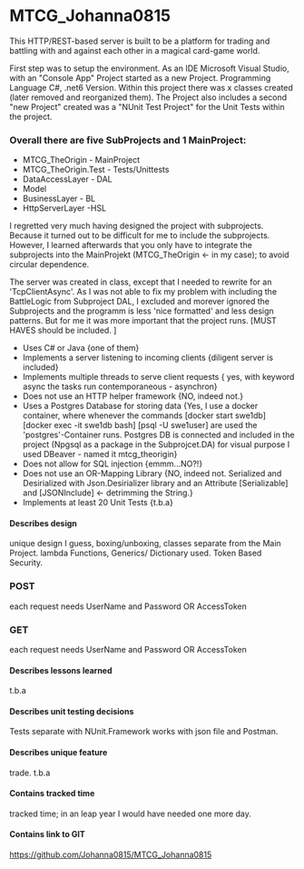 # MTCG_Johanna0815
This HTTP/REST-based server is built to be a platform for trading and battling with and against each other in a magical card-game world.

First step was to setup the environment. As an IDE Microsoft Visual Studio, with an "Console App" Project started as a new Project. Programming Language C#, .net6 Version. Within this project there was 
x classes created (later removed and reorganized them). The Project also includes a second "new Project" created was a "NUnit Test Project" for the Unit Tests within the project. 

### Overall there are five SubProjects and 1 MainProject:

- MTCG_TheOrigin - MainProject
- MTCG_TheOrigin.Test - Tests/Unittests
- DataAccessLayer - DAL
- Model
- BusinessLayer - BL
- HttpServerLayer -HSL

I regretted very much having designed the project with subprojects. Because it turned out to be difficult for me to include the subprojects. However, I learned afterwards that you only have to integrate the subprojects into the MainProjekt (MTCG_TheOrigin <- in my case); to avoid circular dependence.

The server was created in class, except that I needed to rewrite for an 'TcpClientAsync'. As I was not able to fix my problem with including the BattleLogic from Subproject DAL, I excluded and morever ignored the Subprojects and the programm is less 'nice formatted' and less design patterns. 
But for me it was more important that the project runs. [MUST HAVES should be included. ]
- Uses C# or Java {one of them}
- Implements a server listening to incoming clients {diligent server is included}
- Implements multiple threads to serve client requests { yes, with keyword async the tasks run contemporaneous - asynchron}
- Does not use an HTTP helper framework {NO, indeed not.}
- Uses a Postgres Database for storing data {Yes, I use a docker container, where whenever the commands [docker start swe1db] [docker exec -it swe1db bash] [psql -U swe1user] are used the 'postgres'-Container runs. Postgres DB is connected and included in the project (Npgsql as a package in the Subprojcet.DA) for visual purpose I used DBeaver - named it mtcg_theorigin}
- Does not allow for SQL injection {emmm...NO?!}
- Does not use an OR-Mapping Library {NO, indeed not. Serialized and Desirialized with Json.Desirializer library and an Attribute [Serializable] and [JSONInclude] <- detrimming the String.}
- Implements at least 20 Unit Tests {t.b.a}


#### Describes design
unique design I guess, boxing/unboxing, classes separate from the Main Project. lambda Functions, Generics/ Dictionary used. 
Token Based Security. 
### POST
each request needs UserName and Password OR AccessToken
### GET
each request needs UserName and Password OR AccessToken
#### Describes lessons learned
t.b.a

#### Describes unit testing decisions
Tests separate with NUnit.Framework
works with json file and Postman. 

#### Describes unique feature
trade. t.b.a

#### Contains tracked time
tracked time; in an leap year I would have needed one more day. 

#### Contains link to GIT
https://github.com/Johanna0815/MTCG_Johanna0815



